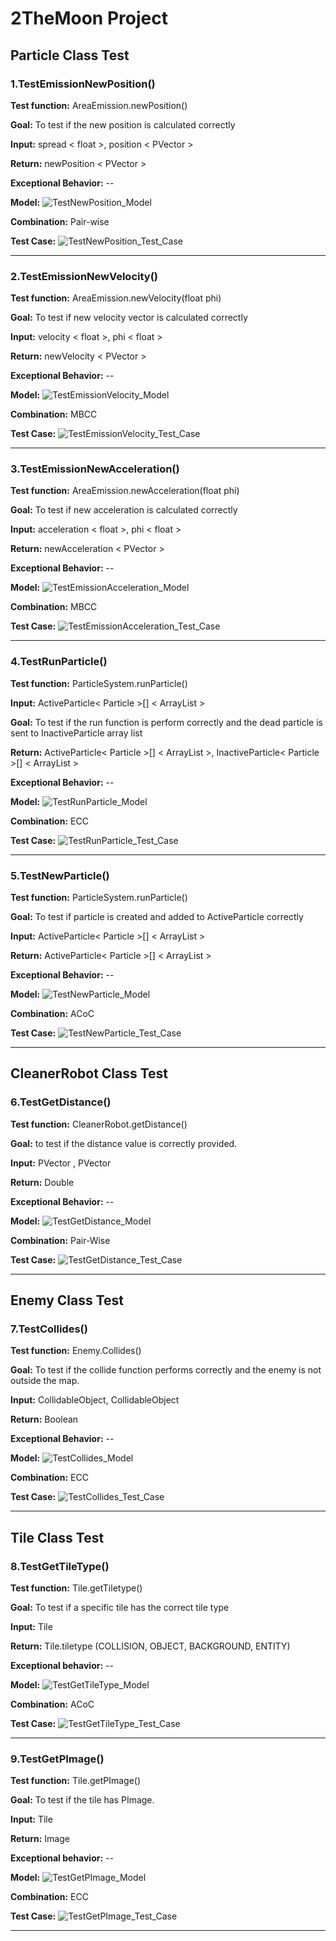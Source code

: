 # 2TheMoon Project
## Particle Class Test
### 1.TestEmissionNewPosition()
**Test function:** AreaEmission.newPosition()

**Goal:** To test if the new position is calculated correctly

**Input:** spread < float >, position < PVector >

**Return:** newPosition < PVector >

**Exceptional Behavior:** --

**Model:**
![TestNewPosition_Model](https://i.imgur.com/0nHHLzq.png)

**Combination:** Pair-wise

**Test Case:**
![TestNewPosition_Test_Case](https://i.imgur.com/9lMIVjo.png)
	
---

### 2.TestEmissionNewVelocity()
**Test function:** AreaEmission.newVelocity(float phi)

**Goal:** To test if new velocity vector is calculated correctly

**Input:** velocity < float >, phi < float >

**Return:** newVelocity < PVector >

**Exceptional Behavior:** --

**Model:**
![TestEmissionVelocity_Model](https://i.imgur.com/w7KQYXA.png)

**Combination:** MBCC

**Test Case:**
![TestEmissionVelocity_Test_Case](https://i.imgur.com/tqxh23J.png)
	
---

### 3.TestEmissionNewAcceleration()
**Test function:** AreaEmission.newAcceleration(float phi)

**Goal:** To test if new acceleration is calculated correctly

**Input:** acceleration < float >, phi < float >

**Return:** newAcceleration < PVector >

**Exceptional Behavior:** --

**Model:**
![TestEmissionAcceleration_Model](https://i.imgur.com/w7KQYXA.png)

**Combination:** MBCC

**Test Case:**
![TestEmissionAcceleration_Test_Case](https://i.imgur.com/EbK2pDH.png)
		
---

### 4.TestRunParticle()
**Test function:** ParticleSystem.runParticle()

**Input:** ActiveParticle< Particle >[] < ArrayList >

**Goal:** To test if the run function is perform correctly and the dead particle is sent to InactiveParticle array list

**Return:** ActiveParticle< Particle >[] < ArrayList >, InactiveParticle< Particle >[] < ArrayList >

**Exceptional Behavior:** --

**Model:**
![TestRunParticle_Model](https://i.imgur.com/dRwY3gF.png)

**Combination:** ECC

**Test Case:**
![TestRunParticle_Test_Case](https://i.imgur.com/lnlpuc5.png)
		
---

### 5.TestNewParticle()
**Test function:** ParticleSystem.runParticle()

**Goal:** To test if particle is created and added to ActiveParticle correctly

**Input:** ActiveParticle< Particle >[] < ArrayList >

**Return:** ActiveParticle< Particle >[] < ArrayList >

**Exceptional Behavior:** --

**Model:**
![TestNewParticle_Model](https://i.imgur.com/sogQ5E7.png)

**Combination:** ACoC

**Test Case:**
![TestNewParticle_Test_Case](https://i.imgur.com/HAb8ink.png)
	
---

## CleanerRobot Class Test
### 6.TestGetDistance()
**Test function:** CleanerRobot.getDistance()

**Goal:** to test if the distance value is correctly provided.

**Input:** PVector , PVector

**Return:** Double

**Exceptional Behavior:** --

**Model:**
![TestGetDistance_Model](https://i.imgur.com/xhPqfYX.png)

**Combination:** Pair-Wise

**Test Case:**
![TestGetDistance_Test_Case](https://i.imgur.com/sYF5eTL.png)
	
---
## Enemy Class Test
### 7.TestCollides()
**Test function:** Enemy.Collides()

**Goal:** To test if the collide function performs correctly and the enemy is not outside the map.

**Input:** CollidableObject, CollidableObject

**Return:** Boolean

**Exceptional Behavior:** --

**Model:**
![TestCollides_Model](https://i.imgur.com/sLhGk3G.png)

**Combination:** ECC

**Test Case:**
![TestCollides_Test_Case](https://i.imgur.com/dXNrWUU.png)

---

## Tile Class Test
### 8.TestGetTileType()
**Test function:** Tile.getTiletype()

**Goal:** To test if a specific tile has the correct tile type

**Input:** Tile

**Return:** Tile.tiletype  (COLLISION, OBJECT, BACKGROUND, ENTITY)

**Exceptional behavior:** --

**Model:**
![TestGetTileType_Model](https://i.imgur.com/r9fhrYb.png)

**Combination:** ACoC

**Test Case:**
![TestGetTileType_Test_Case](https://i.imgur.com/xPru1TC.png)

---

### 9.TestGetPImage()
**Test function:** Tile.getPImage()

**Goal:** To test if the tile has PImage.

**Input:** Tile

**Return:** Image

**Exceptional behavior:** --

**Model:**
![TestGetPImage_Model](https://i.imgur.com/wWHBXVe.png)

**Combination:** ECC

**Test Case:**
![TestGetPImage_Test_Case](https://i.imgur.com/7OaA0uw.png)

---